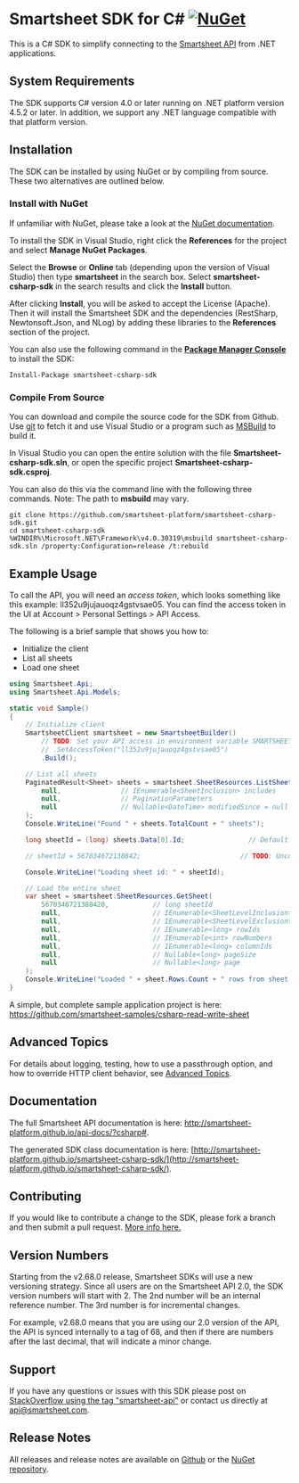 # Smartsheet SDK for C# [![NuGet](https://img.shields.io/nuget/v/smartsheet-csharp-sdk.svg)](https://www.nuget.org/packages/smartsheet-csharp-sdk/)

This is a C# SDK to simplify connecting to the [Smartsheet API](http://www.smartsheet.com/developers/api-documentation) from .NET applications.

## System Requirements

The SDK supports C# version 4.0 or later running on .NET platform version 4.5.2 or later. In addition, we support any .NET language compatible with that platform version.

## Installation
The SDK can be installed by using NuGet or by compiling from source. These two alternatives are outlined below.

### Install with NuGet
If unfamiliar with NuGet, please take a look at the [NuGet documentation](http://docs.nuget.org/). 

To install the SDK in Visual Studio, right click the **References** for the project and select **Manage NuGet Packages**.

Select the **Browse** or **Online** tab (depending upon the version of Visual Studio) then type **smartsheet** in the search box. Select **smartsheet-csharp-sdk** in the search results and click the **Install** button.

After clicking **Install**, you will be asked to accept the License (Apache). Then it will install the Smartsheet SDK and the dependencies (RestSharp, Newtonsoft.Json, and NLog) by adding these libraries to the **References** section of the project.

You can also use the following command in the **[Package Manager Console](http://docs.nuget.org/docs/start-here/using-the-package-manager-console)** to install the SDK:

```dos
Install-Package smartsheet-csharp-sdk
```

### Compile From Source
You can download and compile the source code for the SDK from Github. Use [git](http://git-scm.com/) to fetch it and use Visual Studio or a program such as [MSBuild](http://msdn.microsoft.com/en-us/library/wea2sca5(v=vs.90).aspx) to build it.

In Visual Studio you can open the entire solution with the file **Smartsheet-csharp-sdk.sln**, or open the specific project **Smartsheet-csharp-sdk.csproj**.

You can also do this via the command line with the following three commands.
Note: The path to **msbuild** may vary.

```dos
git clone https://github.com/smartsheet-platform/smartsheet-csharp-sdk.git
cd smartsheet-csharp-sdk
%WINDIR%\Microsoft.NET\Framework\v4.0.30319\msbuild smartsheet-csharp-sdk.sln /property:Configuration=release /t:rebuild
```

## Example Usage
To call the API, you will need an *access token*, which looks something like this example: ll352u9jujauoqz4gstvsae05. You can find the access token in the UI at Account > Personal Settings > API Access.

The following is a brief sample that shows you how to:

* Initialize the client
* List all sheets
* Load one sheet

```csharp
using Smartsheet.Api;
using Smartsheet.Api.Models;

static void Sample()
{
    // Initialize client
    SmartsheetClient smartsheet = new SmartsheetBuilder()
        // TODO: Set your API access in environment variable SMARTSHEET_ACCESS_TOKEN or else here
        // .SetAccessToken("ll352u9jujauoqz4gstvsae05")
        .Build();

    // List all sheets
    PaginatedResult<Sheet> sheets = smartsheet.SheetResources.ListSheets(
        null,               // IEnumerable<SheetInclusion> includes
        null,               // PaginationParameters
        null                // Nullable<DateTime> modifiedSince = null
    );
    Console.WriteLine("Found " + sheets.TotalCount + " sheets");

    long sheetId = (long) sheets.Data[0].Id;                // Default to first sheet

    // sheetId = 567034672138842;                         // TODO: Uncomment if you wish to read a specific sheet

    Console.WriteLine("Loading sheet id: " + sheetId);

    // Load the entire sheet
    var sheet = smartsheet.SheetResources.GetSheet(
        5670346721388420,           // long sheetId
        null,                       // IEnumerable<SheetLevelInclusion> includes
        null,                       // IEnumerable<SheetLevelExclusion> excludes
        null,                       // IEnumerable<long> rowIds
        null,                       // IEnumerable<int> rowNumbers
        null,                       // IEnumerable<long> columnIds
        null,                       // Nullable<long> pageSize
        null                        // Nullable<long> page
    );
    Console.WriteLine("Loaded " + sheet.Rows.Count + " rows from sheet: " + sheet.Name);
}
```
A simple, but complete sample application project is here: https://github.com/smartsheet-samples/csharp-read-write-sheet

## Advanced Topics
For details about logging, testing, how to use a passthrough option, and how to override HTTP client behavior, see [Advanced Topics](ADVANCED.md).

## Documentation
The full Smartsheet API documentation is here: http://smartsheet-platform.github.io/api-docs/?csharp#.

The generated SDK class documentation is here: [http://smartsheet-platform.github.io/smartsheet-csharp-sdk/](http://smartsheet-platform.github.io/smartsheet-csharp-sdk/).

## Contributing
If you would like to contribute a change to the SDK, please fork a branch and then submit a pull request. [More info here.](https://help.github.com/articles/using-pull-requests)

## Version Numbers
Starting from the v2.68.0 release, Smartsheet SDKs will use a new versioning strategy. Since all users are on the 
Smartsheet API 2.0, the SDK version numbers will start with 2. The 2nd number will be an internal reference number.
The 3rd number is for incremental changes.

For example, v2.68.0 means that you are using our 2.0 version of the API, the API is synced internally to a tag of 68,
and then if there are numbers after the last decimal, that will indicate a minor change.

## Support
If you have any questions or issues with this SDK please post on [StackOverflow using the tag "smartsheet-api"](http://stackoverflow.com/questions/tagged/smartsheet-api) or contact us directly at api@smartsheet.com.

## Release Notes

All releases and release notes are available on [Github](https://github.com/smartsheet-platform/smartsheet-csharp-sdk/releases) or the [NuGet repository](https://www.nuget.org/packages/smartsheet-csharp-sdk/).


